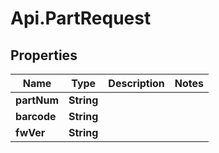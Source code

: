 # Api.PartRequest

## Properties

Name | Type | Description | Notes
------------ | ------------- | ------------- | -------------
**partNum** | **String** |  | 
**barcode** | **String** |  | 
**fwVer** | **String** |  | 


